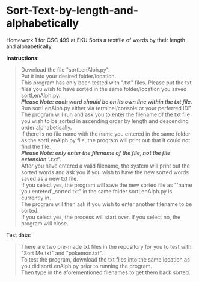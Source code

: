 # Sort-Text-by-length-and-alphabetically
Homework 1 for CSC 499 at EKU
Sorts a textfile of words by their length and alphabetically.

**Instructions:**  
>Download the file "sortLenAlph.py".  
Put it into your desired folder/location.  
This program has only been tested with ".txt" files. Please put the txt files you wish to have sorted in the same folder/location you saved sortLenAlph.py.     
***Please Note: each word should be on its own line within the txt file***.     
Run sortLenAlph.py either via terminal/console or your perferred IDE.    
The program will run and ask you to enter the filename of the txt file you wish to be sorted in ascending order by length and descending order alphabetically.      
If there is no file name with the name you entered in the same folder as the sortLenAlph.py file, the program will print out that it could not find the file.  
***Please Note: only enter the filename of the file, not the file extension '.txt'***.  
After you have entered a valid filename, the system will print out the sorted words and ask you if you wish to have the new sorted words saved as a new txt file.  
If you select yes, the program will save the new sorted file as "'name you entered'_sorted.txt" in the same folder sortLenAlph.py is currently in.  
The program will then ask if you wish to enter another filename to be sorted.  
If you select yes, the process will start over. If you select no, the program will close.  





Test data: 
>There are two pre-made txt files in the repository for you to test with. "Sort Me.txt" and "pokemon.txt".  
To test the program, download the txt files into the same location as you did sortLenAlph.py prior to running the program.  
Then type in the aforementioned filenames to get them back sorted.  
